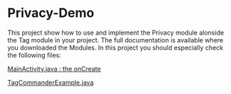# Privacy-Demo

This project show how to use and implement the Privacy module alonside the Tag module in your project. The full documentation is available where you downloaded the Modules.
In this project you should especially check the following files:

[MainActivity.java : the onCreate](TCDemo/TCDemo/src/main/java/com/tagcommander/tcdemo/tcdemo/MainActivity.java)

[TagCommanderExample.java](TCDemo/TCDemo/src/main/java/com/tagcommander/tcdemo/tcdemo/TagCommanderExample.java)

